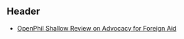 <!-- TITLE: Advocating For Aid -->
<!-- SUBTITLE: Political Advocacy for Imrpoving or Increasing Foreign Aid -->

## Header

* [OpenPhil Shallow Review on Advocacy for Foreign Aid](https://www.openphilanthropy.org/research/cause-reports/advocacy-improved-or-increased-us-foreign-aid)